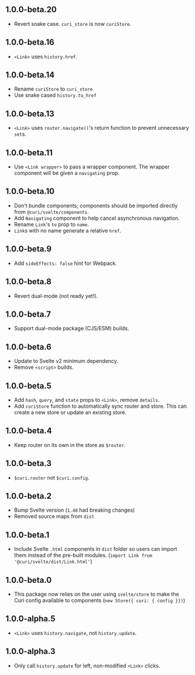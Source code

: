 ## 1.0.0-beta.20

* Revert snake case. `curi_store` is now `curiStore`.

## 1.0.0-beta.16

* `<Link>` uses `history.href`.

## 1.0.0-beta.14

* Rename `curiStore` to `curi_store`
* Use snake cased `history.to_href`

## 1.0.0-beta.13

* `<Link>` uses `router.navigate()`'s return function to prevent unnecessary `set`s.

## 1.0.0-beta.11

* Use `<Link wrapper>` to pass a wrapper component. The wrapper component will be given a `navigating` prop.

## 1.0.0-beta.10

* Don't bundle components; components should be imported directly from `@curi/svelte/components`.
* Add `Navigating` component to help cancel asynchronous navigation.
* Rename `Link`'s `to` prop to `name`.
* `Link`s with no name generate a relative `href`.

## 1.0.0-beta.9

* Add `sideEffects: false` hint for Webpack.

## 1.0.0-beta.8

* Revert dual-mode (not ready yet!).

## 1.0.0-beta.7

* Support dual-mode package (CJS/ESM) builds.

## 1.0.0-beta.6

* Update to Svelte v2 minimum dependency.
* Remove `<script>` builds.

## 1.0.0-beta.5

* Add `hash`, `query`, and `state` props to `<Link>`, remove `details`.
* Add `curiStore` function to automatically sync router and store. This can create a new store or update an existing store.

## 1.0.0-beta.4

* Keep router on its own in the store as `$router`.

## 1.0.0-beta.3

* `$curi.router` not `$curi.config`.

## 1.0.0-beta.2

* Bump Svelte version (`1.48` had breaking changes)
* Removed source maps from `dist`

## 1.0.0-beta.1

* Include Svelte `.html` components in `dist` folder so users can import them instead of the pre-built modules. (`import Link from '@curi/svelte/dist/Link.html'`)

## 1.0.0-beta.0

* This package now relies on the user using `svelte/store` to make the Curi config available to components (`new Store({ curi: { config }})`)

## 1.0.0-alpha.5

* `<Link>` uses `history.navigate`, not `history.update`.

## 1.0.0-alpha.3

* Only call `history.update` for left, non-modified `<Link>` clicks.
